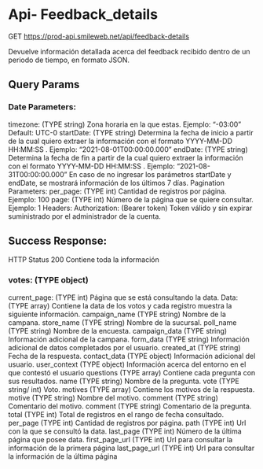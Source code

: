 # Api- Feedback_details

GET  https://prod-api.smileweb.net/api/feedback-details

Devuelve información detallada acerca del feedback recibido dentro de un periodo de tiempo, en formato JSON.

## Query Params

### Date Parameters:
timezone: (TYPE string)
Zona horaria en la que estas. Ejemplo: “-03:00”
Default: UTC-0
startDate: (TYPE string)
Determina la fecha de inicio a partir de la cual quiero extraer la información con el formato YYYY-MM-DD HH:MM:SS . Ejemplo: “2021-08-01T00:00:00.000”
endDate: (TYPE string)
Determina la fecha de fin a partir de la cual quiero extraer la información con el formato YYYY-MM-DD HH:MM:SS . Ejemplo: “2021-08-31T00:00:00.000”
En caso de no ingresar los parámetros startDate y endDate, se mostrará información de los últimos 7 días.
Pagination Parameters:
per_page: (TYPE int)
Cantidad de registros por página. Ejemplo: 100
page: (TYPE int)
Número de la página que se quiere consultar. Ejemplo: 1
Headers:
Authorization: (Bearer token)
Token válido y sin expirar suministrado por el administrador de la cuenta.

## Success Response:
HTTP Status 200
Contiene toda la información
### votes: (TYPE object)
current_page: (TYPE int)
Página que se está consultando la data.
Data: (TYPE array)
Contiene la data de los votos y cada registro muestra la siguiente información.
campaign_name  (TYPE string)
Nombre de la campana.
store_name  (TYPE string)
Nombre de la sucursal.
poll_name  (TYPE string)
Nombre de la encuesta.
campaign_data  (TYPE string)
Información adicional de la campana.
form_data  (TYPE string)
Información adicional de datos completados por el usuario.
created_at (TYPE string)
Fecha de la respuesta.
contact_data (TYPE object)
Información adicional del usuario.
user_context (TYPE object)
Información acerca del entorno en el que contestó el usuario
questions (TYPE array)
Contiene cada pregunta con sus resultados.
name (TYPE string)
Nombre de la pregunta.
vote (TYPE string/ int)
Voto.
motives (TYPE array)
Contiene los motivos de la respuesta.
motive (TYPE string) 
Nombre del motivo.
comment (TYPE string)
Comentario del motivo.
comment (TYPE string)
Comentario de la pregunta.
total (TYPE int)
Total de registros en el rango de fecha consultado.
per_page (TYPE int)
Cantidad de registros por página.
path (TYPE int)
Url con la que se consultó la data.
last_page (TYPE int)
Número de la última página que posee data.
first_page_url (TYPE int)
Url para consultar la información de la primera página
last_page_url (TYPE int)
Url para consultar la información de la última página
